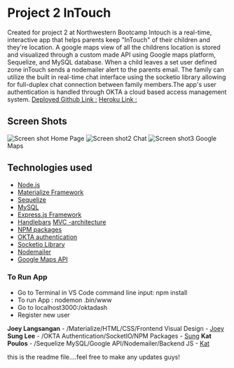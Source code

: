 # Project 2 InTouch
Created for project 2 at Northwestern Bootcamp Intouch is a real-time, interactive app that helps parents keep "InTouch" of their children and they're location.  A google maps view of all the childrens location is stored and visualized through a custom made API using Google maps platform, Sequelize, and MySQL database. When a child leaves a set user defined zone inTouch sends a nodemailer alert to the parents email. The family can utilize the built in real-time chat interface using the socketio library allowing for full-duplex chat connection between family members.The app's user authentication is handled through OKTA a cloud based access management system.
[Deployed Github Link :](LINK)
[Heroku Link :](LINK)
## Screen Shots
![Screen shot](LINK)
Home Page
![Screen shot2](LINK)
Chat
![Screen shot3](LINK)
Google Maps
## Technologies used
- [Node.js](https://en.wikipedia.org/wiki/Node.js)
- [Materialize Framework](https://materializecss.com/)
- [Sequelize](http://docs.sequelizejs.com/)
- [MySQL](https://en.wikipedia.org/wiki/MySQL)
- [Express.js Framework](https://expressjs.com/)
- [Handlebars](https://handlebarsjs.com/)
 [MVC -architecture](https://en.wikipedia.org/wiki/Model%E2%80%93view%E2%80%93controller)
- [NPM packages](https://www.npmjs.com/)
- [OKTA authentication](https://www.okta.com/products/adaptive-multi-factor-authentication/)
- [Socketio Library](https://socket.io/)
- [Nodemailer](https://nodemailer.com/about/)
- [Google Maps API](https://cloud.google.com/maps-platform/)
### To Run App
- Go to Terminal in VS Code command line input: npm install
- To run App : nodemon .bin/www
- Go to localhost3000:/oktadash 
- Register new user

**Joey Langsangan** - /Materialize/HTML/CSS/Frontend Visual Design - [Joey](LINK)
**Sung Lee** - /OKTA Authentication/SocketIO/NPM Packages - [Sung](LINK)
**Kat Poulos** - /Sequelize MySQL/Google API/Nodemailer/Backend JS - [Kat](LINK)

this is the readme file....feel free to make any updates guys!